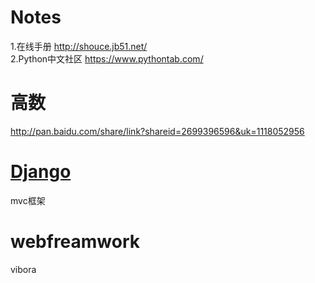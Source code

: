 Notes
=====

1.在线手册 http://shouce.jb51.net/  
2.Python中文社区 https://www.pythontab.com/


高数
=====

http://pan.baidu.com/share/link?shareid=2699396596&uk=1118052956


<a href="https://github.com/izoeys/Notes/tree/master/python/django">Django</a>
=====

mvc框架


webfreamwork
===============

vibora